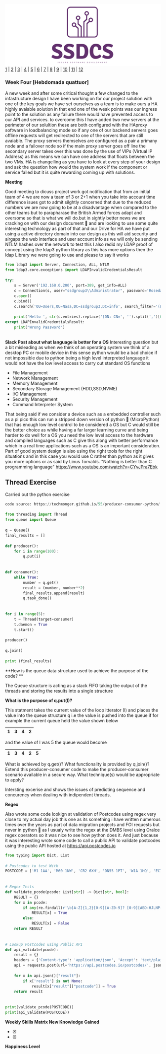 ![Logo](Images/Logo.png)
[1](/MyPortfolio/SSDCS/Unit01.html) | [2](/MyPortfolio/SSDCS/Unit02.html) | [3](/MyPortfolio/SSDCS/Unit03.html) | [4](/MyPortfolio/SSDCS/Unit04.html) | [5](/MyPortfolio/SSDCS/Unit05.html) | [6](/MyPortfolio/SSDCS/Unit06.html) | [7](/MyPortfolio/SSDCS/Unit07.html) | [8](/MyPortfolio/SSDCS/Unit08.html) | [9](/MyPortfolio/SSDCS/Unit09.html) | [10](/MyPortfolio/SSDCS/Unit10.html) | [11](/MyPortfolio/SSDCS/Unit11.html) | [12](/MyPortfolio/SSDCS/Unit12.html)
### Week Four [Hebdomada quattuor]
A new week and after some critical thought a few changed to the infastructure design I have been working on for our project solution with one of the key goals we have set ourselves as a team is to make ours a HA highly avaiable solution in that end one of the weak points was our ingress point to the solution as any failure there would have prevented access to our API and services. to overcome this I have added two new servers at the perimeter of our solultion these are both configured with the HAproxy software in loadbalancing mode so if any one of our backend servers goes offline requests will get redirected to one of the servers that are still avaiable. The proxy servers themselves are configured as a pair a primany node and a failover node so if the main proxy server goes off line the secondary server takes over this was done by the use of VIPs (Virtual IP Address) as this means we can have one address that floats between the two VMs. HA is changelling as you have to look at every step of your design and ask the question how would the system work if the component or service failed but it is quite rewarding coming up with solutions.

**Meeting**

Good meeting to dicuss project work got notification that from an initial team of 4 we are now a team of 3 or 2+1 when you take into account time difference isues got to admit silghtly concerned that due to the reduced numbers we are now going to be at a disadvantage when compared to the other teams but to parapharase the British Armed forces adapt and oversome so that is what we will do.but in sightly better news we are cracking on with our design document 📄 and are looking to use some quite interesting technology as part of that and our Drive for HA we have put using a active directory domain into our design as this will aid security and airgaps the web interface and user account info as we will only be sending NTLM hashes over the network to test this I also redid my LDAP proof of concept using the ldap3 python library as this has more options then the ldap Library we were going to use and please to say it works 

```python
from ldap3 import Server, Connection, ALL, NTLM
from ldap3.core.exceptions import LDAPInvalidCredentialsResult

try:
    s = Server('192.168.0.200', port=389, get_info=ALL)
    c = Connection(s, user="ssdgroup3\\Administrator", password='Rosedale02$', check_names=True, lazy=False, raise_exceptions=True, authentication=NTLM)
    c.open()
    c.bind()
    c.search('OU=Users,OU=Nasa,DC=ssdgroup3,DC=info', search_filter='(&(userPrincipalName=Ian.Wolloff@ssdgroup3.info)(objectclass=user))')

    print('Hello ', str(c.entries).replace('[DN: CN=', '').split(',')[0], 'Logged in on DOMAIN ', [x1.upper() for x1 in str(c.entries).replace('[DN: CN=', '').split(',') if 'DC' in x1][0][3:])
except LDAPInvalidCredentialsResult:
    print("Wrong Password")
    
```

**Slack Post about what language is better for a OS**
Interesting question but a bit misleading as when we think of an operating system we think of a desktop PC or mobile device in this sense python would be a bad choice if not impossible due to python being a high level interpreted language  it would not have the low level access to carry out standard OS 
functions

* File Management
* Network Management
* Memory Management
* Secondary Storage Management (HDD,SSD,NVME)
* I/O Management
* Security Management
* Command Interpreter System

That being said if we consider a device such as a embedded controller such as a pi pico this can run a stripped down version of python :snake:  (MicroPython) that has enough low level control to be considered a OS but C would still be the better choice as while having a far larger learning curve and being harder to do well for a OS you need the low level access to the hardware and compiled languages such as C give this along with better performance which in a real time applications such as a OS is an important consideration. Part of good system design is also using the right tools for the right situations and in this case you would use C rather than python as it gives you more options or as said by Linus Torvalds. "Nothing is better than C programming language" https://www.youtube.com/watch?v=CYvJPra7Ebk

## Thread Exercise ##

Carried out the python exercise

```Python
code source: https://techmonger.github.io/55/producer-consumer-python/
 
from threading import Thread
from queue import Queue
 
q = Queue()
final_results = []
 
def producer():
    for i in range(100):
        q.put(i)
        
 
def consumer():
    while True:
        number = q.get()
        result = (number, number**2)
        final_results.append(result)
        q.task_done()
   
   
for i in range(5):
    t = Thread(target=consumer)
    t.daemon = True
    t.start()
    
producer()
 
q.join()
 
print (final_results)
```

**How is the queue data structure used to achieve the purpose of the code? **

The Queue structure is acting as a stack FIFO taking the output of the threads and storing the results into a single structure 

**What is the purpose of q.put(I)?**

This statment takes the current value of the loop itterator (I) and places the value into the queue structure q i.e the value is pushed into the queue if for example the current queue held the value shown below

| 1  | 3 | 4  | 2  |
|---|---|---|---|

and the value of I was 5 the queue would become

| 1  | 3 | 4  | 2  | 5 |
|---|---|---|---|--|


What is achieved by q.get()?
What functionality is provided by q.join()?
Extend this producer-consumer code to make the producer-consumer scenario available in a secure way. What technique(s) would be appropriate to apply?



Intersting excerise and shows the issues of predicting sequence and concurency when dealing with indipendent threads.

**Regex**

Also wrote some code lookign at validation of Postcodes using regex very close to my actual day job this one as its something i have written numerous times over the years as part of data migration projects and FOI requests but never in python 🐍 as I usualy write the regex at the DMBS level using Oralce regex operators so it was nice to see how python does it. And just because it was interesting wrote some code to call a public API to validate postcodes using the public API hosted at https://api.postcodes.io 

```python
from typing import Dict, List

# Postcodes to test With
POSTCODE = ['M1 1AA', 'M60 1NW', 'CR2 6XH', 'DN55 1PT', 'W1A 1HQ', 'EC1A 1BB']


# Regex Tests
def validate_pcode(pcode: List[str]) -> Dict[str, bool]:
    RESULT = {}
    for x in pcode:
        if any(re.findall(r'\b[A-Z]{1,2}[0-9][A-Z0-9]? [0-9][ABD-HJLNP-UW-Z]{2}\b', x)):
            RESULT[x] = True
        else:
            RESULT[x] = False
    return RESULT


# Lookup Postcodes using Public API
def api_validate(pcode):
    result = {}
    headers = {'Content-type': 'application/json', 'Accept': 'text/plain'}
    api = requests.post(url='https://api.postcodes.io/postcodes/', json={"postcodes": POSTCODE}, headers=headers)

    for x in api.json()["result"]:
        if x['result'] is not None:
            result[x["result"]["postcode"]] = True
    return result


print(validate_pcode(POSTCODE))
print(api_validate(POSTCODE))
```

**Weekly Skills Matrix New Knowledge Gained**

- [x] 
- [x] 

**Happiness Level**
